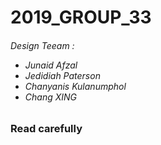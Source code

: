 <h1> 2019_GROUP_33
 
<h6> Design Teeam :
 
  * Junaid Afzal
  * Jedidiah Paterson
  * Chanyanis Kulanumphol
  * Chang XING

<h3>Read carefully

